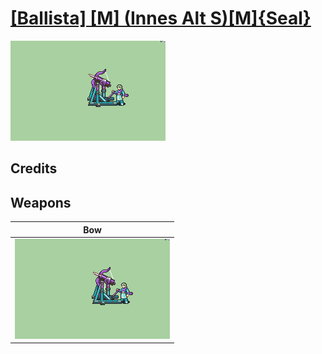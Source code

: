 # [\[Ballista\] \[M\] \(Innes Alt S\)\[M\]{Seal}](./)

<img src="./5.%20Bow/Bow_000.png" alt="[Ballista] [M] (Innes Alt S)[M]{Seal} standing" />

## Credits



## Weapons


|Bow |
|  :---: |
| <img alt="Bow animation" src="./5.%20Bow/Bow.gif" /> |
